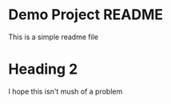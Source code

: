# Demo Project README

This is a simple readme file

# Heading 2

I hope this isn't mush of a problem